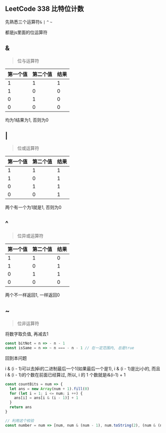 ## LeetCode 338 比特位计数

先熟悉三个运算符`&` `|` `^` `~`

都是js里面的位运算符

## &
> 位与运算符

| 第一个值 | 第二个值 | 结果 |
| -------- | -------- | ---- |
| 1        | 1        | 1    |
| 1        | 0        | 0    |
| 0        | 1        | 0    |
| 0        | 0        | 0    |

均为1结果为1, 否则为0



## |

> 位或运算符

| 第一个值 | 第二个值 | 结果 |
| -------- | -------- | ---- |
| 1        | 1        | 1    |
| 1        | 0        | 1    |
| 0        | 1        | 1    |
| 0        | 0        | 1    |

两个有一个为1就是1, 否则为0



## ^

> 位异或运算符

| 第一个值 | 第二个值 | 结果 |
| -------- | -------- | ---- |
| 1        | 1        | 0    |
| 1        | 0        | 1    |
| 0        | 1        | 1    |
| 0        | 0        | 0    |

两个不一样返回1, 一样返回0



## ~

> 位非运算符

将数字取负值, 再减去1

```js
const bitNot = n => - n - 1
const isSame = n => ~ n === - n - 1 // 在一定范围内, 总是true
```



回到本问题


i & (i - 1)可以去掉i的二进制最后一个1(如果最后一个是1), i & (i - 1)是比i小的, 而且i & (i - 1)的个数在前面已经算过, 所以, i 的 1 个数就是i&(i-1) + 1


```js
const countBits = num => {
  let ans = new Array(num + 1).fill(0)
  for (let i = 1; i <= num; i ++) {
    ans[i] = ans[i & (i - 1)] + 1
  }
  return ans
}

// 利用这个校验
const number = num => [num, num & (num - 1), num.toString(2), (num & (num - 1)).toString(2)]
```


